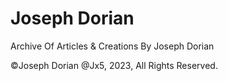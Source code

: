 # Joseph Dorian
Archive Of Articles &amp; Creations By Joseph Dorian

©Joseph Dorian @Jx5, 2023, All Rights Reserved.
